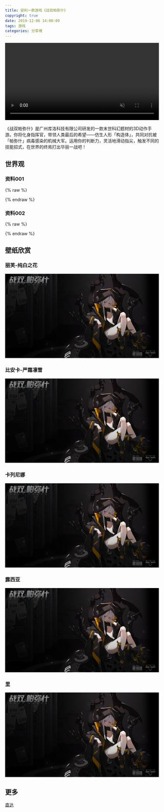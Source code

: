 ```yaml
---
title: 安利一款游戏《战双帕弥什》
copyright: true
date: 2019-12-06 14:00:09
tags: 游戏
categories: 分享境
---
```


<video src="http://cdnstatic.kurogame.com/pns/2.0/images/video1.mp4" autoplay="autoplay" muted="muted" id="video" loop="loop" style="width:100%"></video>


《战双帕弥什》是广州库洛科技有限公司研发的一款末世科幻题材的3D动作手游。你将化身指挥官，带领人类最后的希望——仿生人形「构造体」，共同对抗被「帕弥什」病毒感染的机械大军。运用你的判断力，灵活地滑动指尖，触发不同的技能招式，在世界的终焉打出华丽一战吧！

<!--more-->

## 世界观

### 资料001

{% raw %}
<div id="player-1"></div>
<script type="text/javascript">
new DPlayer({
    container: document.getElementById('player-1'),
    video.pic: 'http://cdnimg02.kurogame.com/M00/14/82/ChpCl13nYT2ELg1_AAAAAKugTRY122.jpg',
    video: {
        url: 'http://video.zspns.kurogame.com/hd/2f317626420f4cf99f6d8ec4c2b17568.mp4',
    },
});
</script>
{% endraw %}


### 资料002

{% raw %}
<div id="player-2"></div>
<script type="text/javascript">
new DPlayer({
    container: document.getElementById('player-2'),
    video.pic: 'http://cdnimg01.kurogame.com/M00/14/82/ChpCl13nao2EPxARAAAAABXzQNo687.jpg',
    video: {
        url: 'http://video.zspns.kurogame.com/hd/2f317626420f4cf99f6d8ec4c2b17568.mp4',
    },
});
</script>
{% endraw %}


## 壁纸欣赏

### 丽芙-纯白之花

![比安卡-严霜凛雪](/images/post/pns-1.jpg)

### 比安卡-严霜凛雪

![丽芙-纯白之花](/images/post/pns-1.jpg)

### 卡列尼娜

![卡列尼娜](/images/post/pns-1.jpg)

### 露西亚

![露西亚](/images/post/pns-1.jpg)

### 里

![里](/images/post/pns-1.jpg)


## 更多 

[直达](https://space.bilibili.com/382651856?from=search&seid=9814658026189433317)

